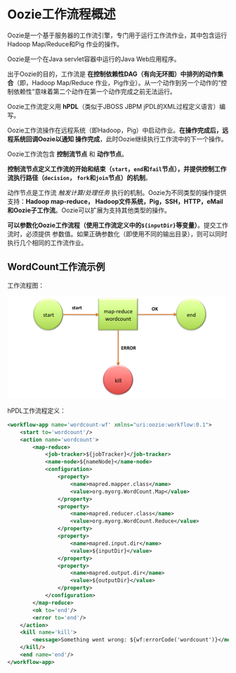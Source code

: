 Oozie工作流程概述
===================================================================================
Oozie是一个基于服务器的工作流引擎，专门用于运行工作流作业，其中包含运行Hadoop Map/Reduce和Pig
作业的操作。

Oozie是一个在Java servlet容器中运行的Java Web应用程序。

出于Oozie的目的，工作流是 **在控制依赖性DAG（有向无环图）中排列的动作集合**（即，Hadoop Map/Reduce
作业，Pig作业）。从一个动作到另一个动作的“控制依赖性”意味着第二个动作在第一个动作完成之前无法运行。

Oozie工作流定义用 **hPDL**（类似于JBOSS JBPM jPDL的XML过程定义语言）编写。

Oozie工作流操作在远程系统（即Hadoop，Pig）中启动作业。**在操作完成后，远程系统回调Oozie以通知
操作完成**，此时Oozie继续执行工作流中的下一个操作。

Oozie工作流包含 **控制流节点** 和 **动作节点**。

**控制流节点定义工作流的开始和结束（`start`，`end`和`fail`节点），并提供控制工作流执行路径（`decision`，
`fork`和`join`节点）的机制**。

动作节点是工作流 *触发计算/处理任务* 执行的机制。Oozie为不同类型的操作提供支持：**Hadoop map-reduce，
Hadoop文件系统，Pig，SSH，HTTP，eMail和Oozie子工作流**。Oozie可以扩展为支持其他类型的操作。

**可以参数化Oozie工作流程（使用工作流定义中的`${inputDir}`等变量）**。提交工作流时，必须提供
参数值。如果正确参数化（即使用不同的输出目录），则可以同时执行几个相同的工作流作业。

## WordCount工作流示例
工作流程图：

![WordCount工作流程图](img/1.png)

hPDL工作流程定义：
```xml
<workflow-app name='wordcount-wf' xmlns="uri:oozie:workflow:0.1">
    <start to='wordcount'/>
    <action name='wordcount'>
        <map-reduce>
            <job-tracker>${jobTracker}</job-tracker>
            <name-node>${nameNode}</name-node>
            <configuration>
                <property>
                    <name>mapred.mapper.class</name>
                    <value>org.myorg.WordCount.Map</value>
                </property>
                <property>
                    <name>mapred.reducer.class</name>
                    <value>org.myorg.WordCount.Reduce</value>
                </property>
                <property>
                    <name>mapred.input.dir</name>
                    <value>${inputDir}</value>
                </property>
                <property>
                    <name>mapred.output.dir</name>
                    <value>${outputDir}</value>
                </property>
            </configuration>
        </map-reduce>
        <ok to='end'/>
        <error to='end'/>
    </action>
    <kill name='kill'>
        <message>Something went wrong: ${wf:errorCode('wordcount')}</message>
    </kill/>
    <end name='end'/>
</workflow-app>
```